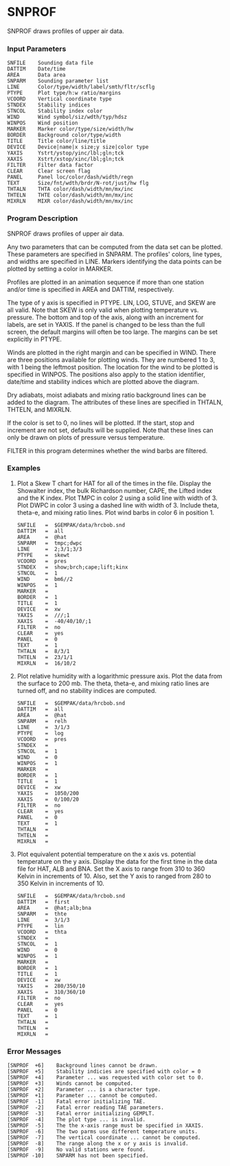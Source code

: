 # SNPROF

SNPROF draws profiles of upper air data.

### Input Parameters
 
    SNFILE    Sounding data file
    DATTIM    Date/time
    AREA      Data area
    SNPARM    Sounding parameter list
    LINE      Color/type/width/label/smth/fltr/scflg
    PTYPE     Plot type/h:w ratio/margins
    VCOORD    Vertical coordinate type
    STNDEX    Stability indices
    STNCOL    Stability index color
    WIND      Wind symbol/siz/wdth/typ/hdsz
    WINPOS    Wind position
    MARKER    Marker color/type/size/width/hw
    BORDER    Background color/type/width
    TITLE     Title color/line/title
    DEVICE    Device|name|x size;y size|color type
    YAXIS     Ystrt/ystop/yinc/lbl;gln;tck
    XAXIS     Xstrt/xstop/xinc/lbl;gln;tck
    FILTER    Filter data factor
    CLEAR     Clear screen flag
    PANEL     Panel loc/color/dash/width/regn
    TEXT      Size/fnt/wdth/brdr/N-rot/just/hw flg
    THTALN    THTA color/dash/width/mn/mx/inc
    THTELN    THTE color/dash/width/mn/mx/inc
    MIXRLN    MIXR color/dash/width/mn/mx/inc
 
 

### Program Description
 
SNPROF draws profiles of upper air data.

Any two parameters that can be computed from the data set can
be plotted.  These parameters are specified in SNPARM.
The profiles' colors, line types, and widths are
specified in LINE.  Markers identifying the data points
can be plotted by setting a color in MARKER.

Profiles are plotted in an animation sequence if more than
one station and/or time is specified in AREA and DATTIM,
respectively.

The type of y axis is specified in PTYPE.  LIN, LOG, STUVE,
and SKEW are all valid.  Note that SKEW is only valid when
plotting temperature vs. pressure.  The bottom and top of
the axis, along with an increment for labels, are set in
YAXIS.  If the panel is changed to be less than the full
screen, the default margins will often be too large.  The
margins can be set explicitly in PTYPE.

Winds are plotted in the right margin and can be specified in
WIND.  There are three positions available for plotting winds.
They are numbered 1 to 3, with 1 being the leftmost position.
The location for the wind to be plotted is specified in WINPOS.
The positions also apply to the station identifier, date/time
and stability indices which are plotted above the diagram.

Dry adiabats, moist adiabats and mixing ratio background
lines can be added to the diagram.  The attributes of these
lines are specified in THTALN, THTELN, and MIXRLN.

If the color is set to 0, no lines will be plotted.  If the
start, stop and increment are not set, defaults will be
supplied.  Note that these lines can only be drawn on plots
of pressure versus temperature.

FILTER in this program determines whether the wind barbs are
filtered.


### Examples
 
1.  Plot a Skew T chart for HAT for all of the times in the
file.  Display the Showalter index, the bulk Richardson
number, CAPE, the Lifted index and the K index.  Plot TMPC
in color 2 using a solid line with width of 3.  Plot DWPC
in color 3 using a dashed line with width of 3.  Include
theta, theta-e, and mixing ratio lines.  Plot wind barbs
in color 6 in position 1.

        SNFILE	 =  $GEMPAK/data/hrcbob.snd
        DATTIM	 =  all
        AREA	 =  @hat
        SNPARM	 =  tmpc;dwpc
        LINE	 =  2;3/1;3/3
        PTYPE	 =  skewt
        VCOORD	 =  pres
        STNDEX	 =  show;brch;cape;lift;kinx
        STNCOL	 =  1
        WIND	 =  bm6//2
        WINPOS	 =  1
        MARKER	 =
        BORDER	 =  1
        TITLE	 =  1
        DEVICE	 =  xw
        YAXIS	 =  ///;1
        XAXIS	 =  -40/40/10/;1
        FILTER	 =  no
        CLEAR	 =  yes
        PANEL	 =  0
        TEXT	 =  1
        THTALN	 =  8/3/1
        THTELN	 =  23/1/1
        MIXRLN	 =  16/10/2

 2. Plot relative humidity with a logarithmic pressure axis.
    Plot the data from the surface to 200 mb. The theta,
theta-e, and mixing ratio lines are turned off, and no
stability indices are computed.
    
        SNFILE	 =  $GEMPAK/data/hrcbob.snd
        DATTIM	 =  all
        AREA	 =  @hat
        SNPARM	 =  relh
        LINE	 =  3/1/3
        PTYPE	 =  log
        VCOORD	 =  pres
        STNDEX	 =
        STNCOL	 =  1
        WIND	 =  0
        WINPOS	 =  1
        MARKER	 =
        BORDER	 =  1
        TITLE	 =  1
        DEVICE	 =  xw
        YAXIS	 =  1050/200
        XAXIS	 =  0/100/20
        FILTER	 =  no
        CLEAR	 =  yes
        PANEL	 =  0
        TEXT	 =  1
        THTALN	 =
        THTELN	 =
        MIXRLN	 =

3.  Plot equivalent potential temperature on the x axis vs.
    potential temperature on the y axis.  Display the data
for the first time in the data file for HAT, ALB and BNA.
Set the X axis to range from 310 to 360 Kelvin in increments
of 10. Also, set the Y axis to ranged from 280 to 350
Kelvin in increments of 10.

        SNFILE	 =  $GEMPAK/data/hrcbob.snd
        DATTIM	 =  first
        AREA	 =  @hat;alb;bna
        SNPARM	 =  thte
        LINE	 =  3/1/3
        PTYPE	 =  lin
        VCOORD	 =  thta
        STNDEX	 =
        STNCOL	 =  1
        WIND	 =  0
        WINPOS	 =  1
        MARKER	 =
        BORDER	 =  1
        TITLE	 =  1
        DEVICE	 =  xw
        YAXIS	 =  280/350/10
        XAXIS	 =  310/360/10
        FILTER	 =  no
        CLEAR	 =  yes
        PANEL	 =  0
        TEXT	 =  1
        THTALN	 =
        THTELN	 =
        MIXRLN	 =

### Error Messages
 
    [SNPROF  +6]    Background lines cannot be drawn.
    [SNPROF  +5]    Stability indicies are specified with color = 0
    [SNPROF  +4]    Parameter ... was requested with color set to 0.
    [SNPROF  +3]    Winds cannot be computed.
    [SNPROF  +2]    Parameter ... is a character type.
    [SNPROF  +1]    Parameter ... cannot be computed.
    [SNPROF  -1]    Fatal error initializing TAE.
    [SNPROF  -2]    Fatal error reading TAE parameters.
    [SNPROF  -3]    Fatal error initializing GEMPLT.
    [SNPROF  -4]    The plot type ... is invalid.
    [SNPROF  -5]    The the x-axis range must be specified in XAXIS.
    [SNPROF  -6]    The two parms use different temperature units.
    [SNPROF  -7]    The vertical coordinate ... cannot be computed.
    [SNPROF  -8]    The range along the x or y axis is invalid.
    [SNPROF  -9]    No valid stations were found.
    [SNPROF -10]    SNPARM has not been specified.
